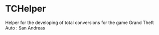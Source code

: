 # TCHelper
Helper for the developing of total conversions for the game Grand Theft Auto : San Andreas
